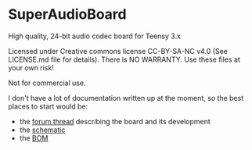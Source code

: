 # SuperAudioBoard
High quality, 24-bit audio codec board for Teensy 3.x

Licensed under Creative commons license CC-BY-SA-NC v4.0 (See LICENSE.md file for details).
There is NO WARRANTY.  Use these files at your own risk!

Not for commercial use.


I don't have a lot of documentation written up at the moment, so the best places to start would be:
* the [forum thread](https://forum.pjrc.com/threads/27215-24-bit-audio-boards) describing the board and its development
* the [schematic](https://github.com/whollender/SuperAudioBoard/blob/master/SuperAudioBoard_Schematic.pdf)
* the [BOM](https://github.com/whollender/SuperAudioBoard/blob/master/SuperAudioBoard_BOM.csv)
